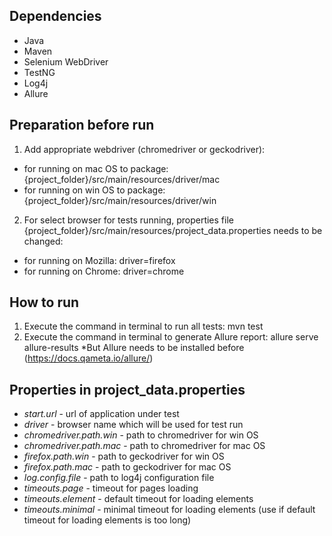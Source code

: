 ## Dependencies
- Java
- Maven
- Selenium WebDriver
- TestNG
- Log4j
- Allure

## Preparation before run
1. Add appropriate webdriver (chromedriver or geckodriver):
- for running on mac OS to package: {project_folder}/src/main/resources/driver/mac  
- for running on win OS to package: {project_folder}/src/main/resources/driver/win
2. For select browser for tests running, properties file {project_folder}/src/main/resources/project_data.properties needs to be changed:
- for running on Mozilla: driver=firefox
- for running on Chrome: driver=chrome

## How to run
1. Execute the command in terminal to run all tests:
mvn test
2. Execute the command in terminal to generate Allure report:
allure serve allure-results
*But Allure needs to be installed before (https://docs.qameta.io/allure/)

## Properties in project_data.properties
- *start.url* - url of application under test
- *driver* - browser name which will be used for test run
- *chromedriver.path.win* - path to chromedriver for win OS
- *chromedriver.path.mac* - path to chromedriver for mac OS
- *firefox.path.win* - path to geckodriver for win OS
- *firefox.path.mac* - path to geckodriver for mac OS
- *log.config.file* - path to log4j configuration file
- *timeouts.page* - timeout for pages loading
- *timeouts.element* - default timeout for loading elements
- *timeouts.minimal* - minimal timeout for loading elements (use if default timeout for loading elements is too long)